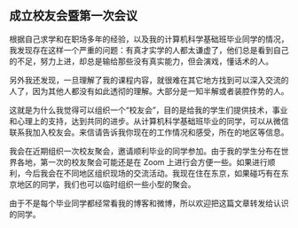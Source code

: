 <div class="inner">
<h2>成立校友会暨第一次会议</h2>
<p>根据自己求学和在职场多年的经验，以及我的计算机科学基础班毕业同学的情况，我发现存在这样一个严重的问题：有真才实学的人都太谦虚了，他们总是看到自己的不足，努力上进，却总是输给那些没有真实能力，但会演戏，懂话术的人。</p>
<p>另外我还发现，一旦理解了我的课程内容，就很难在其它地方找到可以深入交流的人了，因为其他人都没有如此透彻的理解。大部分是一知半解或者装腔作势的人。</p>
<p>这就是为什么我觉得可以组织一个“校友会”，目的是给我的学生们提供技术，事业和心理上的支持，达到共同的进步。从计算机科学基础班毕业的同学，可以从微信联系我加入校友会。来信请告诉我你现在的工作情况和感受，所在的地区等信息。</p>
<p>我会在近期组织一次校友聚会，邀请顺利毕业的同学参加。由于我的学生分布在世界各地，第一次的校友聚会可能还是在 Zoom 上进行会方便一些。如果进行顺利，今后我会在不同地区组织现场的交流活动。我现在住在东京，如果碰巧有在东京地区的同学，我们也可以临时组织一些小型的聚会。</p>
<p>由于不是每个毕业同学都经常看我的博客和微博，所以欢迎把这篇文章转发给认识的同学。</p>
</div>
    